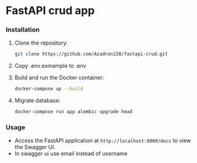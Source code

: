 # FastAPI crud app


### Installation

1. Clone the repository:
   ```bash
   git clone https://github.com/Azadron228/fastapi-crud.git

2. Copy .env.exmample to .env

   
3. Build and run the Docker container:
    ```bash
    docker-compose up --build

4. Migrate database:
    ```bash
    docker-compose run app alembic upgrade head


### Usage

- Access the FastAPI application at `http://localhost:8000/docs` to view the Swagger UI.
- In swagger ui use email instead of username